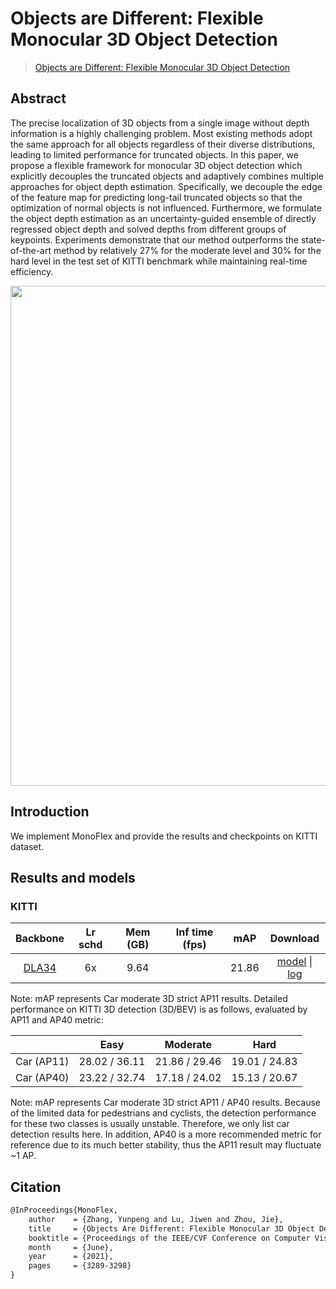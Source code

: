 # Objects are Different: Flexible Monocular 3D Object Detection

> [Objects are Different: Flexible Monocular 3D Object Detection](https://arxiv.org/abs/2104.02323)

<!-- [ALGORITHM] -->

## Abstract

The precise localization of 3D objects from a single image without depth information is a highly challenging problem. Most existing methods adopt the same approach for all objects regardless of their diverse distributions, leading to limited performance for truncated objects. In this paper, we propose a flexible framework for monocular 3D object detection which explicitly decouples the truncated objects and adaptively combines multiple approaches for object depth estimation. Specifically, we decouple the edge of the feature map for predicting long-tail truncated objects so that the optimization of normal objects is not influenced. Furthermore, we formulate the object depth estimation as an uncertainty-guided ensemble of directly regressed object depth and solved depths from different groups of keypoints. Experiments demonstrate that our method outperforms the state-of-the-art method by relatively 27% for the moderate level and 30% for the hard level in the test set of KITTI benchmark while maintaining real-time efficiency.

<div align=center>
<img src="https://user-images.githubusercontent.com/36950400/153138824-d54a7a47-773f-42f9-8a51-b0a71078593e.png" width="800"/>
</div>

## Introduction

We implement MonoFlex and provide the results and checkpoints on KITTI dataset.

## Results and models

### KITTI

|  Backbone   | Lr schd | Mem (GB) | Inf time (fps) | mAP | Download |
| :---------: | :-----: | :------: | :------------: | :----: | :------: |
|[DLA34](./monoflex_dla34_pytorch_dlaneck_gn-all_2x4_6x_kitti-mono3d.py)|6x|9.64||21.86|[model](https://download.openmmlab.com/mmdetection3d/v0.1.0_models/monoflex/monoflex_dla34_pytorch_dlaneck_gn-all_2x4_6x_kitti-mono3d_20211228_027553-d46d9bb0.pth) &#124; [log](https://download.openmmlab.com/mmdetection3d/v0.1.0_models/monoflex/monoflex_dla34_pytorch_dlaneck_gn-all_2x4_6x_kitti-mono3d_20211228_027553.log.json)

Note: mAP represents Car moderate 3D strict AP11 results.
Detailed performance on KITTI 3D detection (3D/BEV) is as follows, evaluated by AP11 and AP40 metric:

|             |     Easy      |    Moderate    |     Hard      |
|-------------|:-------------:|:--------------:|:-------------:|
| Car (AP11)  | 28.02 / 36.11 | 21.86 / 29.46  | 19.01 / 24.83 |
| Car (AP40)  | 23.22 / 32.74 | 17.18 / 24.02  | 15.13 / 20.67 |

Note: mAP represents Car moderate 3D strict AP11 / AP40 results. Because of the limited data for pedestrians and cyclists, the detection performance for these two classes is usually unstable. Therefore, we only list car detection results here. In addition, AP40 is a more recommended metric for reference due to its much better stability, thus the AP11 result may fluctuate ~1 AP.

## Citation

```latex
@InProceedings{MonoFlex,
    author    = {Zhang, Yunpeng and Lu, Jiwen and Zhou, Jie},
    title     = {Objects Are Different: Flexible Monocular 3D Object Detection},
    booktitle = {Proceedings of the IEEE/CVF Conference on Computer Vision and Pattern Recognition (CVPR)},
    month     = {June},
    year      = {2021},
    pages     = {3289-3298}
}
```
